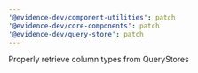 ```yaml
---
'@evidence-dev/component-utilities': patch
'@evidence-dev/core-components': patch
'@evidence-dev/query-store': patch
---
```


Properly retrieve column types from QueryStores
